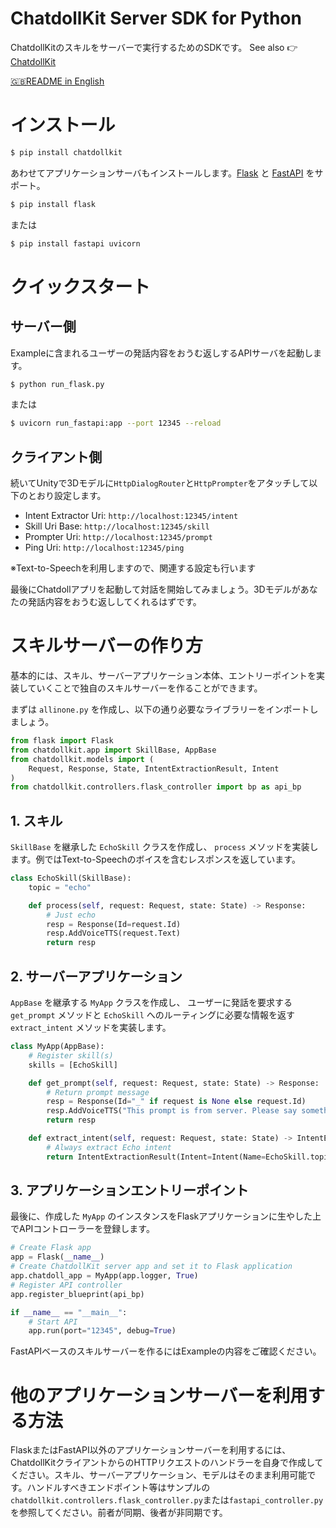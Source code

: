 # ChatdollKit Server SDK for Python

ChatdollKitのスキルをサーバーで実行するためのSDKです。 See also 👉 [ChatdollKit](https://github.com/uezo/ChatdollKit)

[🇬🇧README in English](https://github.com/uezo/chatdollkit-dialog-python/blob/master/README.md)

# インストール

```bash
$ pip install chatdollkit
```

あわせてアプリケーションサーバもインストールします。[Flask](https://flask.palletsprojects.com/) と [FastAPI](https://fastapi.tiangolo.com/) をサポート。

```bash
$ pip install flask
```

または

```bash
$ pip install fastapi uvicorn
```


# クイックスタート

## サーバー側

Exampleに含まれるユーザーの発話内容をおうむ返しするAPIサーバを起動します。

```bash
$ python run_flask.py
```

または

```bash
$ uvicorn run_fastapi:app --port 12345 --reload
```

## クライアント側

続いてUnityで3Dモデルに`HttpDialogRouter`と`HttpPrompter`をアタッチして以下のとおり設定します。

- Intent Extractor Uri: `http://localhost:12345/intent`
- Skill Uri Base: `http://localhost:12345/skill`
- Prompter Uri: `http://localhost:12345/prompt`
- Ping Uri: `http://localhost:12345/ping`

※Text-to-Speechを利用しますので、関連する設定も行います

最後にChatdollアプリを起動して対話を開始してみましょう。3Dモデルがあなたの発話内容をおうむ返ししてくれるはずです。


# スキルサーバーの作り方

基本的には、スキル、サーバーアプリケーション本体、エントリーポイントを実装していくことで独自のスキルサーバーを作ることができます。

まずは `allinone.py` を作成し、以下の通り必要なライブラリーをインポートしましょう。

```python
from flask import Flask
from chatdollkit.app import SkillBase, AppBase
from chatdollkit.models import (
    Request, Response, State, IntentExtractionResult, Intent
)
from chatdollkit.controllers.flask_controller import bp as api_bp
```

## 1. スキル

`SkillBase` を継承した `EchoSkill` クラスを作成し、 `process` メソッドを実装します。例ではText-to-Speechのボイスを含むレスポンスを返しています。

```python
class EchoSkill(SkillBase):
    topic = "echo"

    def process(self, request: Request, state: State) -> Response:
        # Just echo
        resp = Response(Id=request.Id)
        resp.AddVoiceTTS(request.Text)
        return resp
```

## 2. サーバーアプリケーション

`AppBase` を継承する `MyApp` クラスを作成し、 ユーザーに発話を要求する `get_prompt` メソッドと `EchoSkill` へのルーティングに必要な情報を返す `extract_intent` メソッドを実装します。

```python
class MyApp(AppBase):
    # Register skill(s)
    skills = [EchoSkill]

    def get_prompt(self, request: Request, state: State) -> Response:
        # Return prompt message
        resp = Response(Id="_" if request is None else request.Id)
        resp.AddVoiceTTS("This prompt is from server. Please say something.")
        return resp

    def extract_intent(self, request: Request, state: State) -> IntentExtractionResult:
        # Always extract Echo intent
        return IntentExtractionResult(Intent=Intent(Name=EchoSkill.topic))
```

## 3. アプリケーションエントリーポイント

最後に、作成した `MyApp` のインスタンスをFlaskアプリケーションに生やした上でAPIコントローラーを登録します。

```python
# Create Flask app
app = Flask(__name__)
# Create ChatdollKit server app and set it to Flask application
app.chatdoll_app = MyApp(app.logger, True)
# Register API controller
app.register_blueprint(api_bp)

if __name__ == "__main__":
    # Start API
    app.run(port="12345", debug=True)
```

FastAPIベースのスキルサーバーを作るにはExampleの内容をご確認ください。


# 他のアプリケーションサーバーを利用する方法

FlaskまたはFastAPI以外のアプリケーションサーバーを利用するには、ChatdollKitクライアントからのHTTPリクエストのハンドラーを自身で作成してください。スキル、サーバーアプリケーション、モデルはそのまま利用可能です。ハンドルすべきエンドポイント等はサンプルの`chatdollkit.controllers.flask_controller.py`または`fastapi_controller.py`を参照してください。前者が同期、後者が非同期です。

